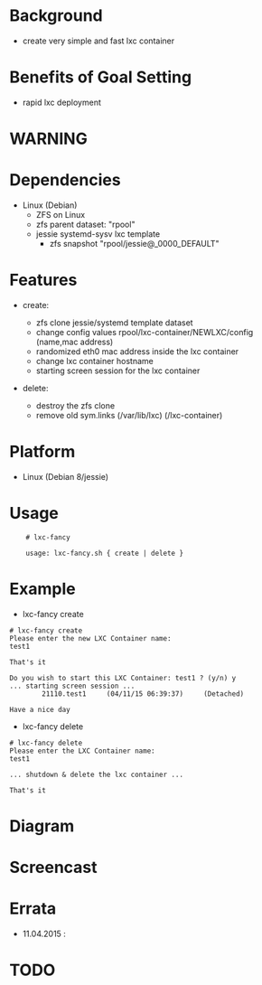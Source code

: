 
Background
==========
* create very simple and fast lxc container

Benefits of Goal Setting
========================
* rapid lxc deployment

WARNING
=======

Dependencies
============
* Linux (Debian)
   * ZFS on Linux
   * zfs parent dataset: "rpool"
   * jessie systemd-sysv lxc template
      * zfs snapshot "rpool/jessie@_0000_DEFAULT"

Features
========
* create:
   * zfs clone jessie/systemd template dataset
   * change config values rpool/lxc-container/NEWLXC/config (name,mac address)
   * randomized eth0 mac address inside the lxc container
   * change lxc container hostname
   * starting screen session for the lxc container

* delete:
   * destroy the zfs clone
   * remove old sym.links (/var/lib/lxc) (/lxc-container)

Platform
========
* Linux (Debian 8/jessie)

Usage
=====
```
    # lxc-fancy       
 
    usage: lxc-fancy.sh { create | delete }
```

Example
=======
* lxc-fancy create
```
# lxc-fancy create
Please enter the new LXC Container name: 
test1
 
That's it
 
Do you wish to start this LXC Container: test1 ? (y/n) y
... starting screen session ...
        21110.test1     (04/11/15 06:39:37)     (Detached)
 
Have a nice day
```

* lxc-fancy delete
```
# lxc-fancy delete
Please enter the LXC Container name: 
test1
 
... shutdown & delete the lxc container ...
 
That's it
```

Diagram
=======

Screencast
==========

Errata
======
* 11.04.2015 : 

TODO
====

